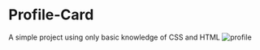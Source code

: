 # Profile-Card

A simple project using only basic knowledge of CSS and HTML
![profile](https://user-images.githubusercontent.com/104034703/187054018-0966d81c-75d9-4715-866b-7316120c8a60.PNG)
